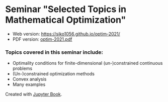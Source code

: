 # Seminar "Selected Topics in Mathematical Optimization"

- Web version: <https://siko1056.github.io/optim-2021/>
- PDF version: [optim-2021.pdf](https://github.com/siko1056/optim-2021/blob/main/optim-2021.pdf)

### Topics covered in this seminar include:

- Optimality conditions for finite-dimensional (un-)constrained continuous problems
- (Un-)constrained optimization methods
- Convex analysis
- Many examples

Created with [Jupyter Book](https://jupyterbook.org/).
